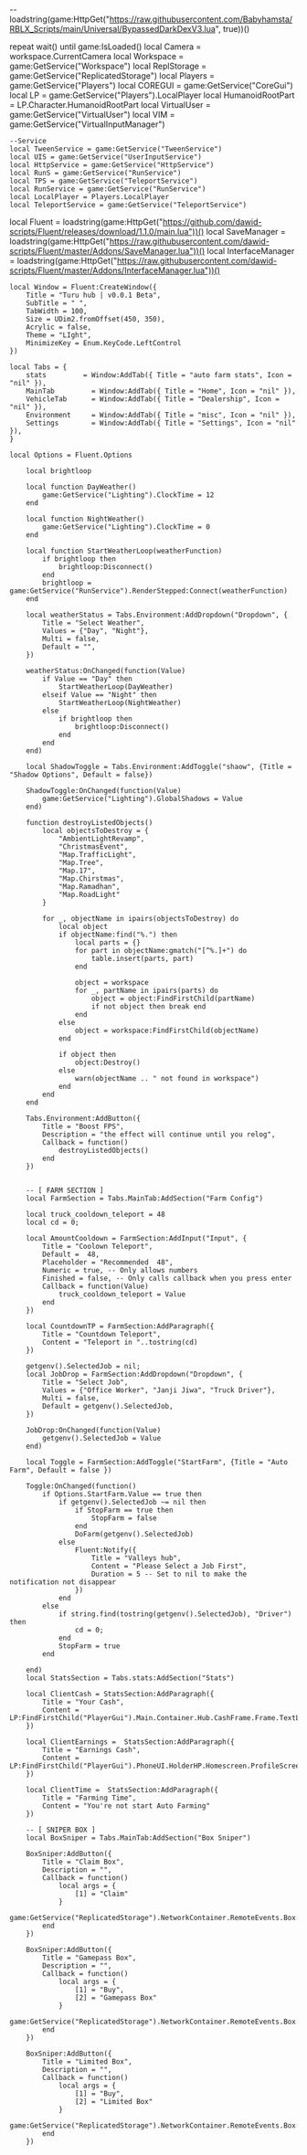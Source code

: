  -- loadstring(game:HttpGet("https://raw.githubusercontent.com/Babyhamsta/RBLX_Scripts/main/Universal/BypassedDarkDexV3.lua", true))()
 
repeat wait() until game:IsLoaded()
    local Camera = workspace.CurrentCamera
    local Workspace = game:GetService("Workspace")
    local ReplStorage = game:GetService("ReplicatedStorage")
    local Players = game:GetService("Players")
    local COREGUI = game:GetService("CoreGui")
    local LP = game:GetService("Players").LocalPlayer
    local HumanoidRootPart = LP.Character.HumanoidRootPart
    local VirtualUser = game:GetService("VirtualUser")
    local VIM = game:GetService("VirtualInputManager")
 
    --Service
    local TweenService = game:GetService("TweenService")
    local UIS = game:GetService("UserInputService")
    local HttpService = game:GetService("HttpService")
    local RunS = game:GetService("RunService")
    local TPS = game:GetService("TeleportService")
    local RunService = game:GetService("RunService")
    local LocalPlayer = Players.LocalPlayer
    local TeleportService = game:GetService("TeleportService")

  local Fluent = loadstring(game:HttpGet("https://github.com/dawid-scripts/Fluent/releases/download/1.1.0/main.lua"))()
    local SaveManager = loadstring(game:HttpGet("https://raw.githubusercontent.com/dawid-scripts/Fluent/master/Addons/SaveManager.lua"))()
    local InterfaceManager = loadstring(game:HttpGet("https://raw.githubusercontent.com/dawid-scripts/Fluent/master/Addons/InterfaceManager.lua"))()
 
 
 
    local Window = Fluent:CreateWindow({
        Title = "Turu hub | v0.0.1 Beta",
        SubTitle = " ",
        TabWidth = 100,
        Size = UDim2.fromOffset(450, 350),
        Acrylic = false, 
        Theme = "LIght",
        MinimizeKey = Enum.KeyCode.LeftControl 
    })
 
    local Tabs = {
        stats         = Window:AddTab({ Title = "auto farm stats", Icon = "nil" }),
        MainTab         = Window:AddTab({ Title = "Home", Icon = "nil" }),
        VehicleTab      = Window:AddTab({ Title = "Dealership", Icon = "nil" }),
        Environment     = Window:AddTab({ Title = "misc", Icon = "nil" }),
        Settings        = Window:AddTab({ Title = "Settings", Icon = "nil" }),
    }
 
    local Options = Fluent.Options
 
        local brightloop
 
        local function DayWeather()
            game:GetService("Lighting").ClockTime = 12
        end
 
        local function NightWeather()
            game:GetService("Lighting").ClockTime = 0
        end
 
        local function StartWeatherLoop(weatherFunction)
            if brightloop then
                brightloop:Disconnect() 
            end
            brightloop = game:GetService("RunService").RenderStepped:Connect(weatherFunction)
        end
 
        local weatherStatus = Tabs.Environment:AddDropdown("Dropdown", {
            Title = "Select Weather",
            Values = {"Day", "Night"},
            Multi = false,
            Default = "",
        })
        
        weatherStatus:OnChanged(function(Value)
            if Value == "Day" then
                StartWeatherLoop(DayWeather)
            elseif Value == "Night" then
                StartWeatherLoop(NightWeather)
            else
                if brightloop then
                    brightloop:Disconnect() 
                end
            end
        end)
 
        local ShadowToggle = Tabs.Environment:AddToggle("shaow", {Title = "Shadow Options", Default = false})
 
        ShadowToggle:OnChanged(function(Value)
            game:GetService("Lighting").GlobalShadows = Value
        end)
 
        function destroyListedObjects()
            local objectsToDestroy = {
                "AmbientLightRevamp",
                "ChristmasEvent",
                "Map.TrafficLight",
                "Map.Tree",
                "Map.17",
                "Map.Chirstmas",
                "Map.Ramadhan",
                "Map.RoadLight"
            }
        
            for _, objectName in ipairs(objectsToDestroy) do
                local object
                if objectName:find("%.") then
                    local parts = {}
                    for part in objectName:gmatch("[^%.]+") do
                        table.insert(parts, part)
                    end
        
                    object = workspace
                    for _, partName in ipairs(parts) do
                        object = object:FindFirstChild(partName)
                        if not object then break end
                    end
                else
                    object = workspace:FindFirstChild(objectName)
                end
        
                if object then
                    object:Destroy()
                else
                    warn(objectName .. " not found in workspace")
                end
            end
        end
        
        Tabs.Environment:AddButton({
            Title = "Boost FPS",
            Description = "the effect will continue until you relog",
            Callback = function()
                destroyListedObjects()
            end
        })
 
 
        -- [ FARM SECTION ]
        local FarmSection = Tabs.MainTab:AddSection("Farm Config")
 
        local truck_cooldown_teleport = 48
        local cd = 0;
 
        local AmountCooldown = FarmSection:AddInput("Input", {
            Title = "Coolown Teleport",
            Default =  48,
            Placeholder = "Recommended  48",
            Numeric = true, -- Only allows numbers
            Finished = false, -- Only calls callback when you press enter
            Callback = function(Value)
                truck_cooldown_teleport = Value
            end
        })    
 
        local CountdownTP = FarmSection:AddParagraph({
            Title = "Countdown Teleport",
            Content = "Teleport in "..tostring(cd)
        })
 
        getgenv().SelectedJob = nil;
        local JobDrop = FarmSection:AddDropdown("Dropdown", {
            Title = "Select Job",
            Values = {"Office Worker", "Janji Jiwa", "Truck Driver"},
            Multi = false,
            Default = getgenv().SelectedJob,
        })
        
        JobDrop:OnChanged(function(Value)
            getgenv().SelectedJob = Value
        end)
 
        local Toggle = FarmSection:AddToggle("StartFarm", {Title = "Auto Farm", Default = false })
 
        Toggle:OnChanged(function()
            if Options.StartFarm.Value == true then
                if getgenv().SelectedJob ~= nil then
                    if StopFarm == true then
                        StopFarm = false
                    end
                    DoFarm(getgenv().SelectedJob)
                else
                    Fluent:Notify({
                        Title = "Valleys hub",
                        Content = "Please Select a Job First",
                        Duration = 5 -- Set to nil to make the notification not disappear
                    })
                end
            else
                if string.find(tostring(getgenv().SelectedJob), "Driver") then
                    cd = 0;
                end 
                StopFarm = true
            end
 
        end)
        local StatsSection = Tabs.stats:AddSection("Stats")
 
        local ClientCash = StatsSection:AddParagraph({
            Title = "Your Cash",
            Content = LP:FindFirstChild("PlayerGui").Main.Container.Hub.CashFrame.Frame.TextLabel.Text
        })
 
        local ClientEarnings =  StatsSection:AddParagraph({
            Title = "Earnings Cash",
            Content = LP:FindFirstChild("PlayerGui").PhoneUI.HolderHP.Homescreen.ProfileScreen.MainFrame.EarningFrame.Value.Text
        })
 
        local ClientTime =  StatsSection:AddParagraph({
            Title = "Farming Time",
            Content = "You're not start Auto Farming"
        })
 
        -- [ SNIPER BOX ]
        local BoxSniper = Tabs.MainTab:AddSection("Box Sniper")
 
        BoxSniper:AddButton({
            Title = "Claim Box",
            Description = "",
            Callback = function()
                local args = {
                    [1] = "Claim"
                }
                game:GetService("ReplicatedStorage").NetworkContainer.RemoteEvents.Box:FireServer(unpack(args))
            end
        })
 
        BoxSniper:AddButton({
            Title = "Gamepass Box",
            Description = "",
            Callback = function()
                local args = {
                    [1] = "Buy",
                    [2] = "Gamepass Box"
                }
                game:GetService("ReplicatedStorage").NetworkContainer.RemoteEvents.Box:FireServer(unpack(args))
            end
        })
 
        BoxSniper:AddButton({
            Title = "Limited Box",
            Description = "",
            Callback = function()
                local args = {
                    [1] = "Buy",
                    [2] = "Limited Box"
                }
                game:GetService("ReplicatedStorage").NetworkContainer.RemoteEvents.Box:FireServer(unpack(args))
            end
        })
 
